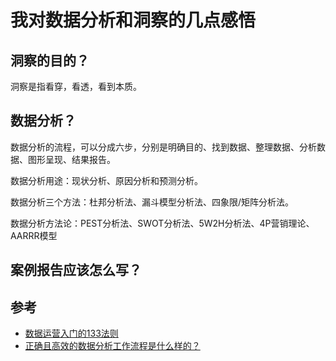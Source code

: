 # 我对数据分析和洞察的几点感悟

## 洞察的目的？

洞察是指看穿，看透，看到本质。

## 数据分析？

数据分析的流程，可以分成六步，分别是明确目的、找到数据、整理数据、分析数据、图形呈现、结果报告。

数据分析用途：现状分析、原因分析和预测分析。

数据分析三个方法：杜邦分析法、漏斗模型分析法、四象限/矩阵分析法。

数据分析方法论：PEST分析法、SWOT分析法、5W2H分析法、4P营销理论、AARRR模型

## 案例报告应该怎么写？



## 参考

- [数据运营入门的133法则](https://www.yunyingpai.com/data/471006.html)
- [正确且高效的数据分析工作流程是什么样的？](https://www.yunyingpai.com/data/518271.html)